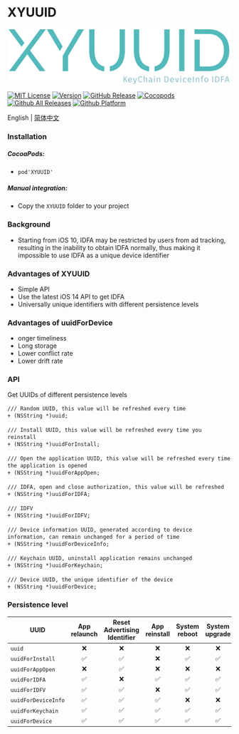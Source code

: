 # XYUUID

![Alt text](logo.png)

[![MIT License](https://img.shields.io/badge/license-MIT-brightgreen)](https://github.com/guojunliu/XYUUID/blob/master/LICENSE)
[![Version](https://img.shields.io/badge/version-1.0.0-blue)](https://github.com/guojunliu/XYUUID)
[![GitHub Release](https://img.shields.io/badge/release-v1.0.0-orange)](https://github.com/guojunliu/XYUUID/releases/tag/1.0.0)
[![Cocopods](https://img.shields.io/cocoapods/v/XYUUID.svg?style=flat)](https://cocoapods.org/pods/XYUUID)
[![Github All Releases](https://img.shields.io/badge/downloads-41KB-yellowgreen)](https://github.com/guojunliu/XYUUID/files/5116427/XYUUID.zip)
[![Github Platform](https://img.shields.io/badge/platform-iOS-red)]()

English | [简体中文](README-cn.md)

### Installation

##### CocoaPods:
- `pod'XYUUID'`

##### Manual integration:
- Copy the `XYUUID` folder to your project

### Background

- Starting from iOS 10, IDFA may be restricted by users from ad tracking, resulting in the inability to obtain IDFA normally, thus making it impossible to use IDFA as a unique device identifier


### Advantages of XYUUID

- Simple API
- Use the latest iOS 14 API to get IDFA
- Universally unique identifiers with different persistence levels

### Advantages of uuidForDevice

- onger timeliness
- Long storage
- Lower conflict rate
- Lower drift rate

### API

Get UUIDs of different persistence levels

```
/// Random UUID, this value will be refreshed every time
+ (NSString *)uuid;

/// Install UUID, this value will be refreshed every time you reinstall
+ (NSString *)uuidForInstall;

/// Open the application UUID, this value will be refreshed every time the application is opened
+ (NSString *)uuidForAppOpen;

/// IDFA, open and close authorization, this value will be refreshed
+ (NSString *)uuidForIDFA;

/// IDFV
+ (NSString *)uuidForIDFV;

/// Device information UUID, generated according to device information, can remain unchanged for a period of time
+ (NSString *)uuidForDeviceInfo;

/// Keychain UUID, uninstall application remains unchanged
+ (NSString *)uuidForKeychain;

/// Device UUID, the unique identifier of the device
+ (NSString *)uuidForDevice;

```

### Persistence level


| UUID              	 | App relaunch | Reset Advertising Identifier | App reinstall | System reboot | System upgrade | System reset |
|-----------------------|:----------:|:------------:|:----------------------------:|:-------------:|:-------------:|:--------------:|
| `uuid `                |❌|❌|❌|❌|❌|❌|
| `uuidForInstall `      |✅|✅|❌|✅|✅|❌|
| `uuidForAppOpen `      |❌|✅|❌|❌|❌|❌|
| `uuidForIDFA `    	  |✅|❌|✅|✅|✅|❌|
| `uuidForIDFV `       	  |✅|✅|❌|✅|✅|❌|
| `uuidForDeviceInfo `   |✅|✅|✅|❌|❌|❌|
| `uuidForKeychain `     |✅|✅|✅|✅|✅|❌|
| `uuidForDevice `       |✅|✅|✅|✅|✅|❌|